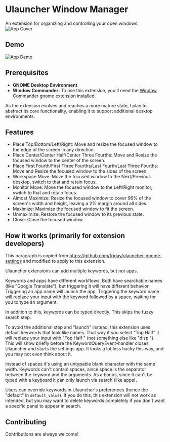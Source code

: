 # Ulauncher Window Manager

An extension for organizing and controlling your open windows.![App Cover](https://i.imghippo.com/files/hzXCQ1725610443.jpg)


## Demo
![App Demo](https://i.imghippo.com/files/SlQXm1725610578.gif)


## Prerequisites

* **GNOME Desktop Environment**
* **Window Commander:** To use this extension, you'll need the [Window Commander](https://github.com/gnikolaos/window-commander) gnome extension installed.

As the extension evolves and reaches a more mature state, I plan to abstract its core functionality, enabling it to support additional desktop environments.


## Features

- Place Top/Bottom/Left/Right: Move and resize the focused window to the edge of the screen in any direction.
- Place Center/Center Half/Center Three Fourths: Move and Resize the focused window to the center of the screen.
- Place First Fourth/First Three Fourths/Last Fourth/Last Three Fourths: Move and Resize the focused window to the sides of the screen.
- Workspace Move: Move the focused window to the Next/Previous desktop, switch to that and retain focus.
- Monitor Move: Move the focused window to the Left/Right monitor, switch to that and retain focus.
- Almost Maximize: Resize the focused window to cover 96% of the screen's width and height, leaving a 2% margin around all sides.
- Maximize: Maximize the focused window to fit the screen.
- Unmaximize: Restore the focused window to its previous state.
- Close: Close the focused window.


## How it works (primarily for extension developers)

This paragraph is copied from https://github.com/friday/ulauncher-gnome-settings and modified to apply to this extension.

Ulauncher extensions can add multiple keywords, but not apps.

Keywords and apps have different workflows. Both have searchable names (like "Google Translate"), but triggering it will have different behavior. Triggering an app name will launch the app. Triggering the keyword name will replace your input with the keyword followed by a space, waiting for you to type an argument.

In addition to this, keywords can be typed directly. This skips the fuzzy search step.

To avoid the additional step and "launch" instead, this extension uses default keywords that look like names. That way if you select "Top Half" it will replace your input with "Top Half " (not something else like "disp "). This will show briefly before the KeywordQueryEvent-handler closes Ulauncher and starts the settings app. It looks a lot less hacky this way, and you may not even think about it.

Instead of spaces it's using an untypable blank character with the same width. Keywords can't contain spaces, since space is the separator between the keyword and the arguments. As a bonus, since it can't be typed with a keyboard it can only launch via search (like apps).

Users can override keywords in Ulauncher's preferences (hence the "default" in `default_value`). If you do this, this extension will not work as intended, but you may want to delete keywords completely if you don't want a specific panel to appear in search.


## Contributing

Contributions are always welcome!

